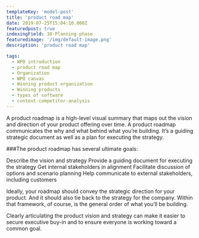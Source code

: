 ```yaml
---
templateKey: 'model-post'
title: 'product road map'
date: 2019-07-25T15:04:10.000Z
featuredpost: true
indexingField: 10-Planning phase
featuredimage: '/img/default-image.png'
description: 'product road map'

tags:
  - WPO introduction
  - product road map
  - Organization
  - WPO canvas
  - Winning product organization
  - Winning products
  - types of software
  - context-competitor-analysis
---
```

A product roadmap is a high-level visual summary that maps out the vision and direction of your product offering over time. A product roadmap communicates the why and what behind what you’re building. It’s a guiding strategic document as well as a plan for executing the strategy.



###The product roadmap has several ultimate goals:

Describe the vision and strategy
Provide a guiding document for executing the strategy
Get internal stakeholders in alignment
Facilitate discussion of options and scenario planning
Help communicate to external stakeholders, including customers


Ideally, your roadmap should convey the strategic direction for your product. And it should also tie back to the strategy for the company. Within that framework, of course, is the general order of what you’ll be building.

Clearly articulating the product vision and strategy can make it easier to secure executive buy-in and to ensure everyone is working toward a common goal.